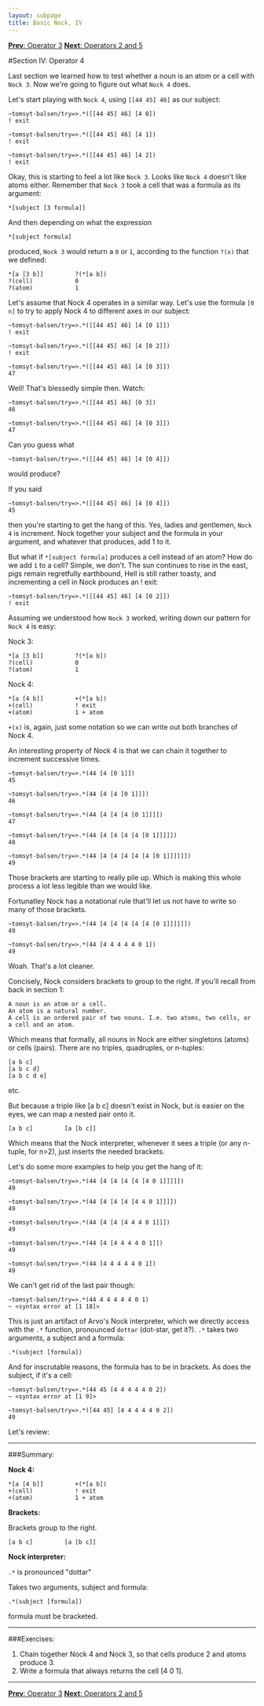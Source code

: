 ```yaml
---
layout: subpage
title: Basic Nock, IV
---
```


[**Prev**: Operator 3](/tutorial/nock/ch1_sec3)
[**Next**: Operators 2 and 5](/tutorial/nock/ch1_sec5)

#Section IV: Operator 4

Last section we learned how to test whether a noun is an atom or a cell with
`Nock 3`. Now we're going to figure out what `Nock 4` does.

Let's start playing with `Nock 4`, using `[[44 45] 46]` as our subject:

```text
~tomsyt-balsen/try=>.*([[44 45] 46] [4 0])
! exit

~tomsyt-balsen/try=>.*([[44 45] 46] [4 1])
! exit

~tomsyt-balsen/try=>.*([[44 45] 46] [4 2])
! exit
```

Okay, this is starting to feel a lot like `Nock 3`. Looks like `Nock 4` doesn't
like atoms either. Remember that `Nock 3` took a cell that was a formula as its
argument:

```text
*[subject [3 formula]]
```

And then depending on what the expression

```text
*[subject formula]
```

produced, `Nock 3` would return a `0` or `1`, according to the function `?(x)`
that we defined:

```text
*[a [3 b]]         ?(*[a b])
?(cell)            0
?(atom)            1
```

Let's assume that Nock 4 operates in a similar way. Let's use the formula `[0
n]` to try to apply Nock 4 to different axes in our subject:

```text
~tomsyt-balsen/try=>.*([[44 45] 46] [4 [0 1]])
! exit

~tomsyt-balsen/try=>.*([[44 45] 46] [4 [0 2]])
! exit

~tomsyt-balsen/try=>.*([[44 45] 46] [4 [0 3]])
47
```

Well! That's blessedly simple then. Watch:

```text
~tomsyt-balsen/try=>.*([[44 45] 46] [0 3])
46

~tomsyt-balsen/try=>.*([[44 45] 46] [4 [0 3]])
47
```

Can you guess what 

```text
~tomsyt-balsen/try=>.*([[44 45] 46] [4 [0 4]])
```

would produce?

If you said 

```text
~tomsyt-balsen/try=>.*([[44 45] 46] [4 [0 4]])
45
```

then you're starting to get the hang of this. Yes, ladies and gentlemen, `Nock
4` is increment. Nock together your subject and the formula in your argument,
and whatever that produces, add 1 to it.

But what if `*[subject formula]` produces a cell instead of an atom? How do we
add `1` to a cell? Simple, we don't. The sun continues to rise in the east,
pigs remain regretfully earthbound, Hell is still rather toasty, and
incrementing a cell in Nock produces an ! exit:

```text
~tomsyt-balsen/try=>.*([[44 45] 46] [4 [0 2]])
! exit
```

Assuming we understood how `Nock 3` worked, writing down our pattern for `Nock 4` is easy:

Nock 3:

```text
*[a [3 b]]         ?(*[a b])
?(cell)            0
?(atom)            1
```

Nock 4:

```text
*[a [4 b]]         +(*[a b])
+(cell)            ! exit
+(atom)            1 + atom
```
`+(x)` is, again, just some notation so we can write out both branches of Nock
4.

An interesting property of Nock 4 is that  we can chain it together to
increment successive times.

```text
~tomsyt-balsen/try=>.*(44 [4 [0 1]])
45

~tomsyt-balsen/try=>.*(44 [4 [4 [0 1]]])
46

~tomsyt-balsen/try=>.*(44 [4 [4 [4 [0 1]]]])
47

~tomsyt-balsen/try=>.*(44 [4 [4 [4 [4 [0 1]]]]])
48

~tomsyt-balsen/try=>.*(44 [4 [4 [4 [4 [4 [0 1]]]]]])
49
```

Those brackets are starting to really pile up. Which is making this whole
process a lot less legible than we would like.

Fortunatley Nock has a notational rule that'll let us not have to write so many
of those brackets.

```text
~tomsyt-balsen/try=>.*(44 [4 [4 [4 [4 [4 [0 1]]]]]])
49

~tomsyt-balsen/try=>.*(44 [4 4 4 4 4 0 1])
49
```

Woah. That's a lot cleaner. 

Concisely, Nock considers brackets to group to the right. If you'll recall from back in section 1:

```text
A noun is an atom or a cell.
An atom is a natural number.
A cell is an ordered pair of two nouns. I.e. two atoms, two cells, or a cell and an atom.
```

Which means that formally, all nouns in Nock are either singletons (atoms) or
cells (pairs). There are no triples, quadruples, or n-tuples:

```text
[a b c]
[a b c d]
[a b c d e]
```

etc.

But because a triple like [a b c] doesn't exist in Nock, but is easier on the
eyes, we can map a nested pair onto it.

```text
[a b c]         [a [b c]]
```

Which means that the Nock interpreter, whenever it sees a triple (or any
n-tuple, for n>2), just inserts the needed brackets.

Let's do some more examples to help you get the hang of it:

```text
~tomsyt-balsen/try=>.*(44 [4 [4 [4 [4 [4 0 1]]]]])
49

~tomsyt-balsen/try=>.*(44 [4 [4 [4 [4 4 0 1]]]])
49

~tomsyt-balsen/try=>.*(44 [4 [4 [4 4 4 0 1]]])
49

~tomsyt-balsen/try=>.*(44 [4 [4 4 4 4 0 1]])
49

~tomsyt-balsen/try=>.*(44 [4 4 4 4 4 0 1])
49
```

We can't get rid of the last pair though:

```text
~tomsyt-balsen/try=>.*(44 4 4 4 4 4 0 1)
~ <syntax error at [1 18]>
```

This is just an artifact of Arvo's Nock interpreter, which we directly access
with the `.*` function, pronounced `dottar` (dot-star, get it?). `.*` takes two
arguments, a subject and a formula:

```text
.*(subject [formula])
```

And for inscrutable reasons, the formula has to be in brackets. As does the
subject, if it's a cell:

```text
~tomsyt-balsen/try=>.*(44 45 [4 4 4 4 4 0 2])
~ <syntax error at [1 9]>

~tomsyt-balsen/try=>.*([44 45] [4 4 4 4 4 0 2])
49
```

Let's review:

___

###Summary:

**Nock 4:**

```text
*[a [4 b]]         +(*[a b])
+(cell)            ! exit
+(atom)            1 + atom
```

**Brackets:**

Brackets group to the right.

```text
[a b c]         [a [b c]]
```

**Nock interpreter:**

`.*` is pronounced "dottar"

Takes two arguments, subject and formula:

```text
.*(subject [formula])
```

formula must be bracketed.

___

###Exercises:

1. Chain together Nock 4 and Nock 3, so that cells produce 2 and atoms produce 3.
2. Write a formula that always returns the cell [4 0 1].
___

[**Prev**: Operator 3](/tutorial/nock/ch1_sec3)
[**Next**: Operators 2 and 5](/tutorial/nock/ch1_sec5)
